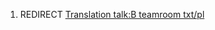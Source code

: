 1.  REDIRECT [Translation talk:B teamroom
    txt/pl](Translation_talk:B_teamroom_txt/pl "wikilink")
